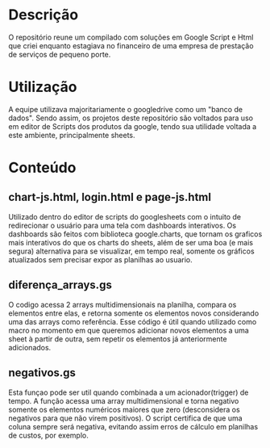 # Descrição

O repositório reune um compilado com soluções em Google Script e Html 
que criei enquanto estagiava no financeiro de uma empresa de prestação de serviços
de pequeno porte.

# Utilização

A equipe utilizava majoritariamente o googledrive como um "banco de dados".
Sendo assim, os projetos deste repositório são voltados para uso em editor de Scripts 
dos produtos da google, tendo sua utilidade voltada a este ambiente, principalmente sheets.

# Conteúdo 

## chart-js.html, login.html e page-js.html
 Utilizado dentro do editor de scripts do googlesheets com o intuito de redirecionar 
 o usuário para uma tela com dashboards interativos. Os dashboards são feitos com biblioteca google.charts, que tornam
 os graficos mais interativos do que os charts do sheets, além de ser uma boa (e mais segura) alternativa para se visualizar, 
 em tempo real, somente os gráficos atualizados sem precisar expor as planilhas ao usuario.
 
## diferença_arrays.gs
 O codigo acessa 2 arrays multidimensionais na planilha, compara os elementos entre elas,
 e retorna somente os elementos novos considerando uma das arrays como referência.
 Esse código é útil quando utilizado como macro no momento em que queremos adicionar novos elementos
 a uma sheet à partir de outra, sem repetir os elementos já anteriormente adicionados.

## negativos.gs
 Esta funçao pode ser util quando combinada a um acionador(trigger) de tempo.
 A função acessa uma array multidimensional e torna negativo somente os elementos numéricos 
 maiores que zero (desconsidera os negativos para que não virem positivos). O script certifica
 de que uma coluna sempre será negativa, evitando assim erros de cálculo em planilhas de custos, por exemplo.
 








